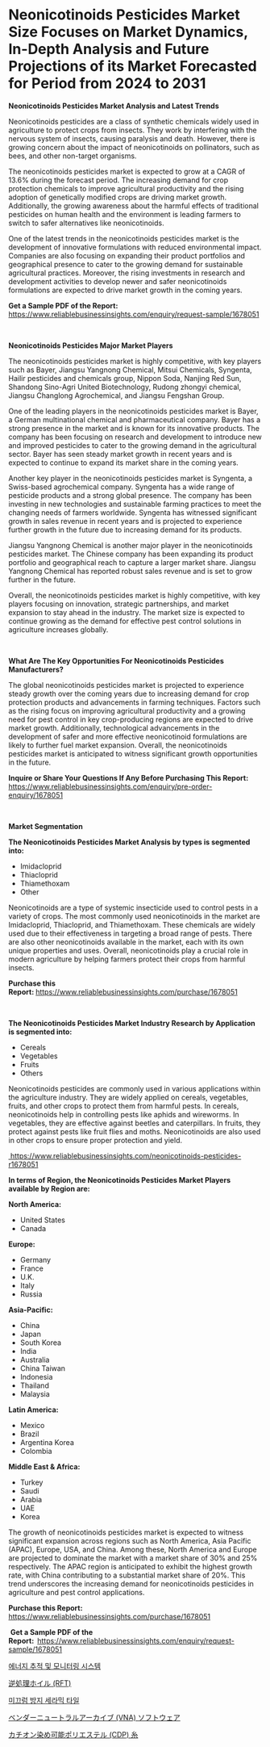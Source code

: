 <p><h1>Neonicotinoids Pesticides Market Size Focuses on Market Dynamics, In-Depth Analysis and Future Projections of its Market Forecasted for Period from 2024 to 2031</h1></p><p><strong>Neonicotinoids Pesticides Market Analysis and Latest Trends</strong></p>
<p><p>Neonicotinoids pesticides are a class of synthetic chemicals widely used in agriculture to protect crops from insects. They work by interfering with the nervous system of insects, causing paralysis and death. However, there is growing concern about the impact of neonicotinoids on pollinators, such as bees, and other non-target organisms.</p><p>The neonicotinoids pesticides market is expected to grow at a CAGR of 13.6% during the forecast period. The increasing demand for crop protection chemicals to improve agricultural productivity and the rising adoption of genetically modified crops are driving market growth. Additionally, the growing awareness about the harmful effects of traditional pesticides on human health and the environment is leading farmers to switch to safer alternatives like neonicotinoids.</p><p>One of the latest trends in the neonicotinoids pesticides market is the development of innovative formulations with reduced environmental impact. Companies are also focusing on expanding their product portfolios and geographical presence to cater to the growing demand for sustainable agricultural practices. Moreover, the rising investments in research and development activities to develop newer and safer neonicotinoids formulations are expected to drive market growth in the coming years.</p></p>
<p><strong>Get a Sample PDF of the Report:&nbsp;</strong> <a href="https://www.reliablebusinessinsights.com/enquiry/request-sample/1678051">https://www.reliablebusinessinsights.com/enquiry/request-sample/1678051</a></p>
<p>&nbsp;</p>
<p><strong>Neonicotinoids Pesticides Major Market Players</strong></p>
<p><p>The neonicotinoids pesticides market is highly competitive, with key players such as Bayer, Jiangsu Yangnong Chemical, Mitsui Chemicals, Syngenta, Hailir pesticides and chemicals group, Nippon Soda, Nanjing Red Sun, Shandong Sino-Agri United Biotechnology, Rudong zhongyi chemical, Jiangsu Changlong Agrochemical, and Jiangsu Fengshan Group.</p><p>One of the leading players in the neonicotinoids pesticides market is Bayer, a German multinational chemical and pharmaceutical company. Bayer has a strong presence in the market and is known for its innovative products. The company has been focusing on research and development to introduce new and improved pesticides to cater to the growing demand in the agricultural sector. Bayer has seen steady market growth in recent years and is expected to continue to expand its market share in the coming years.</p><p>Another key player in the neonicotinoids pesticides market is Syngenta, a Swiss-based agrochemical company. Syngenta has a wide range of pesticide products and a strong global presence. The company has been investing in new technologies and sustainable farming practices to meet the changing needs of farmers worldwide. Syngenta has witnessed significant growth in sales revenue in recent years and is projected to experience further growth in the future due to increasing demand for its products.</p><p>Jiangsu Yangnong Chemical is another major player in the neonicotinoids pesticides market. The Chinese company has been expanding its product portfolio and geographical reach to capture a larger market share. Jiangsu Yangnong Chemical has reported robust sales revenue and is set to grow further in the future.</p><p>Overall, the neonicotinoids pesticides market is highly competitive, with key players focusing on innovation, strategic partnerships, and market expansion to stay ahead in the industry. The market size is expected to continue growing as the demand for effective pest control solutions in agriculture increases globally.</p></p>
<p>&nbsp;</p>
<p><strong>What Are The Key Opportunities For Neonicotinoids Pesticides Manufacturers?</strong></p>
<p><p>The global neonicotinoids pesticides market is projected to experience steady growth over the coming years due to increasing demand for crop protection products and advancements in farming techniques. Factors such as the rising focus on improving agricultural productivity and a growing need for pest control in key crop-producing regions are expected to drive market growth. Additionally, technological advancements in the development of safer and more effective neonicotinoid formulations are likely to further fuel market expansion. Overall, the neonicotinoids pesticides market is anticipated to witness significant growth opportunities in the future.</p></p>
<p><strong>Inquire or Share Your Questions If Any Before Purchasing This Report:</strong> <a href="https://www.reliablebusinessinsights.com/enquiry/pre-order-enquiry/1678051">https://www.reliablebusinessinsights.com/enquiry/pre-order-enquiry/1678051</a></p>
<p>&nbsp;</p>
<p><strong>Market Segmentation</strong></p>
<p><strong>The Neonicotinoids Pesticides Market Analysis by types is segmented into:</strong></p>
<p><ul><li>Imidacloprid</li><li>Thiacloprid</li><li>Thiamethoxam</li><li>Other</li></ul></p>
<p><p>Neonicotinoids are a type of systemic insecticide used to control pests in a variety of crops. The most commonly used neonicotinoids in the market are Imidacloprid, Thiacloprid, and Thiamethoxam. These chemicals are widely used due to their effectiveness in targeting a broad range of pests. There are also other neonicotinoids available in the market, each with its own unique properties and uses. Overall, neonicotinoids play a crucial role in modern agriculture by helping farmers protect their crops from harmful insects.</p></p>
<p><strong>Purchase this Report:&nbsp;</strong><a href="https://www.reliablebusinessinsights.com/purchase/1678051">https://www.reliablebusinessinsights.com/purchase/1678051</a></p>
<p>&nbsp;</p>
<p><strong>The Neonicotinoids Pesticides Market Industry Research by Application is segmented into:</strong></p>
<p><ul><li>Cereals</li><li>Vegetables</li><li>Fruits</li><li>Others</li></ul></p>
<p><p>Neonicotinoids pesticides are commonly used in various applications within the agriculture industry. They are widely applied on cereals, vegetables, fruits, and other crops to protect them from harmful pests. In cereals, neonicotinoids help in controlling pests like aphids and wireworms. In vegetables, they are effective against beetles and caterpillars. In fruits, they protect against pests like fruit flies and moths. Neonicotinoids are also used in other crops to ensure proper protection and yield.</p></p>
<p><a href="https://www.reliablebusinessinsights.com/neonicotinoids-pesticides-r1678051">&nbsp;https://www.reliablebusinessinsights.com/neonicotinoids-pesticides-r1678051</a></p>
<p><strong>In terms of Region, the Neonicotinoids Pesticides Market Players available by Region are:</strong></p>
<p>
    <p> <strong> North America: </strong>
        <ul>
            <li>United States</li>
            <li>Canada</li>
        </ul>
        </p> 
    <p> <strong> Europe: </strong>
        <ul>
            <li>Germany</li>
            <li>France</li>
            <li>U.K.</li>
            <li>Italy</li>
            <li>Russia</li>
        </ul>
        </p> 
    <p> <strong> Asia-Pacific: </strong>
        <ul>
            <li>China</li>
            <li>Japan</li>
            <li>South Korea</li>
            <li>India</li>
            <li>Australia</li>
            <li>China Taiwan</li>
            <li>Indonesia</li>
            <li>Thailand</li>
            <li>Malaysia</li>
        </ul>
        </p> 
    <p> <strong> Latin America: </strong>
        <ul>
            <li>Mexico</li>
            <li>Brazil</li>
            <li>Argentina Korea</li>
            <li>Colombia</li>
        </ul>
        </p> 
    <p> <strong> Middle East & Africa: </strong>
        <ul>
            <li>Turkey</li>
            <li>Saudi</li>
            <li>Arabia</li>
            <li>UAE</li>
            <li>Korea</li>
        </ul>
    </p>
    </p>
<p><p>The growth of neonicotinoids pesticides market is expected to witness significant expansion across regions such as North America, Asia Pacific (APAC), Europe, USA, and China. Among these, North America and Europe are projected to dominate the market with a market share of 30% and 25% respectively. The APAC region is anticipated to exhibit the highest growth rate, with China contributing to a substantial market share of 20%. This trend underscores the increasing demand for neonicotinoids pesticides in agriculture and pest control applications.</p></p>
<p><strong>Purchase this Report: </strong><a href="https://www.reliablebusinessinsights.com/purchase/1678051">https://www.reliablebusinessinsights.com/purchase/1678051</a></p>
<p>&nbsp;<strong>Get a Sample PDF of the Report:&nbsp;&nbsp;</strong><a href="https://www.reliablebusinessinsights.com/enquiry/request-sample/1678051">https://www.reliablebusinessinsights.com/enquiry/request-sample/1678051</a></p>
<p><strong></strong></p>
<p><p><a href="https://github.com/plelbej847484502/Market-Research-Report-List-2/blob/main/1436505102453.md">에너지 추적 및 모니터링 시스템</a></p><p><a href="https://github.com/schmahlson/Market-Research-Report-List-2/blob/main/2386188107910.md">逆処理ホイル (RFT)</a></p><p><a href="https://github.com/OliverBarry1954/Market-Research-Report-List-1/blob/main/4895359102452.md">미끄럼 방지 세라믹 타일</a></p><p><a href="https://medium.com/@demarcuskuhlman/%E3%83%99%E3%83%B3%E3%83%80%E3%83%BC%E3%83%8B%E3%83%A5%E3%83%BC%E3%83%88%E3%83%A9%E3%83%AB%E3%82%A2%E3%83%BC%E3%82%AB%E3%82%A4%E3%83%96-vna-%E3%82%BD%E3%83%95%E3%83%88%E3%82%A6%E3%82%A7%E3%82%A2%E5%B8%82%E5%A0%B4%E3%81%AE%E5%88%86%E6%9E%90-%E3%82%B0%E3%83%AD%E3%83%BC%E3%83%90%E3%83%AB%E7%94%A3%E6%A5%AD%E3%81%AE%E8%A6%8B%E8%A7%A3%E3%81%A8%E4%BA%88%E6%B8%AC-2024%E5%B9%B4%E3%81%8B%E3%82%892031%E5%B9%B4%E3%81%BE%E3%81%A7-dbc21bfca376">ベンダーニュートラルアーカイブ (VNA) ソフトウェア</a></p><p><a href="https://github.com/TerrellConn/Market-Research-Report-List-1/blob/main/5034569107911.md">カチオン染め可能ポリエステル (CDP) 糸</a></p></p>